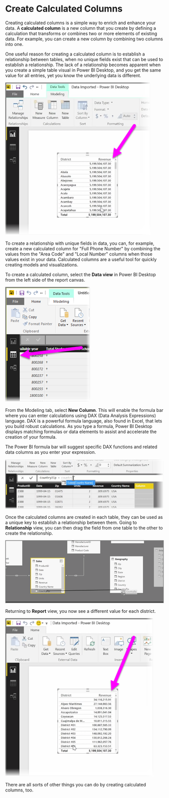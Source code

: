 <properties
   pageTitle="Create Calculated Columns"
   description="Calculated columns let you create unique keys, and more"
   services="powerbi"
   documentationCenter=""
   authors="davidiseminger"
   manager="mblythe"
   backup=""
   editor=""
   tags=""
   qualityFocus="no"
   qualityDate=""
   featuredVideoId="GarBXef0Vew"
   featuredVideoThumb=""
   courseDuration="9m"/>

<tags
   ms.service="powerbi"
   ms.devlang="NA"
   ms.topic="article"
   ms.tgt_pltfrm="NA"
   ms.workload="powerbi"
   ms.date="03/28/2016"
   ms.author="davidi"/>

# Create Calculated Columns

Creating calculated columns is a simple way to enrich and enhance your data. A **calculated column** is a new column that you create by defining a calculation that transforms or combines two or more elements of existing data. For example, you can create a new column by combining two columns into one.

One useful reason for creating a calculated column is to establish a relationship between tables, when no unique fields exist that can be used to establish a relationship. The lack of a relationship becomes apparent when you create a simple table visual in Power BI Desktop, and you get the same value for all entries, yet you know the underlying data is different.

![](media/powerbi-learning-2-3-create-calculated-columns/2-3_1.png)

To create a relationship with unique fields in data, you can, for example, create a new calculated column for "Full Phone Number" by combining the values from the "Area Code" and "Local Number" columns when those values exist in your data. Calculated columns are a useful tool for quickly creating models and visualizations.

To create a calculated column, select the **Data view** in Power BI Desktop from the left side of the report canvas.

![](media/powerbi-learning-2-3-create-calculated-columns/2-3_2.png)

From the Modeling tab, select **New Column**. This will enable the formula bar where you can enter calculations using DAX (Data Analysis Expressions) language. DAX is a powerful formula language, also found in Excel, that lets you build robust calculations. As you type a formula, Power BI Desktop displays matching formulas or data elements to assist and accelerate the creation of your formula.

The Power BI formula bar will suggest specific DAX functions and related data columns as you enter your expression.

![](media/powerbi-learning-2-3-create-calculated-columns/2-3_3.png)

Once the calculated columns are created in each table, they can be used as a unique key to establish a relationship between them. Going to **Relationship** view, you can then drag the field from one table to the other to create the relationship.

![](media/powerbi-learning-2-3-create-calculated-columns/2-3_4.png)

Returning to **Report** view, you now see a different value for each district.

![](media/powerbi-learning-2-3-create-calculated-columns/2-3_5.png)

There are all sorts of other things you can do by creating calculated columns, too.
